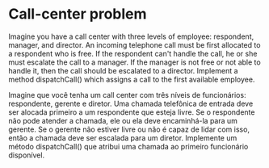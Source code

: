 # Call-center problem
Imagine you have a call center with three levels of employee: respondent, manager, and director.  An incoming telephone call must be first allocated to a respondent who is free. If the respondent  can't handle the call, he or she must escalate the call to a manager. If the manager is not free  or not able to handle it, then the call should be escalated to a director.  Implement a method dispatchCall() which assigns a call to the first available employee.


Imagine que você tenha um call center com três níveis de funcionários: respondente, gerente e diretor.
Uma chamada telefônica de entrada deve ser alocada primeiro a um respondente que esteja livre. Se o respondente
não pode atender a chamada, ele ou ela deve encaminhá-la para um gerente. Se o gerente não estiver livre
ou não é capaz de lidar com isso, então a chamada deve ser escalada para um diretor. Implemente um método dispatchCall() que atribui uma chamada ao primeiro funcionário disponível.
